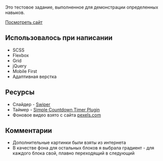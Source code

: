 Это тестовое задание, выполненное для демонстрации определенных навыков.

[Посмотреть сайт](https://evgiss.github.io/Test-Level-Up/)

## Использовалось при написании
- SCSS
- Flexbox 
- Grid
- jQuery
- Mobile First
- Адаптивная верстка

## Ресурсы
- Слайдер - [Swiper](https://swiperjs.com/) 
- Таймер - [Simple Countdown Timer Plugin](https://www.jqueryscript.net/time-clock/Simple-Countdown-Timer-Plugin-jQuery.html)
- Фоновое видео взято с сайта [pexels.com](https://www.pexels.com/ru-ru/)

## Комментарии
- Дополнительные картинки были взяты из интернета
- В качестве фона для остальных блоков я выбрала градиент - для каждого блока свой, плавно переходящий в следующий
